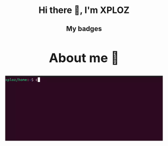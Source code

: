 <div align="center">
    <h1>Hi there 👋, I'm XPLOZ</h1>
</div>
<div align="center">
    <h2>My badges</h2>
    <!-- my-badges start -->
    <!-- my-badges end -->
</div>

<div align="center">
    <h2 style="border-bottom: none; font-size: 40px;">About me 📖</h2>
    <img src="media/1-year.gif" width="800px">
</div>
